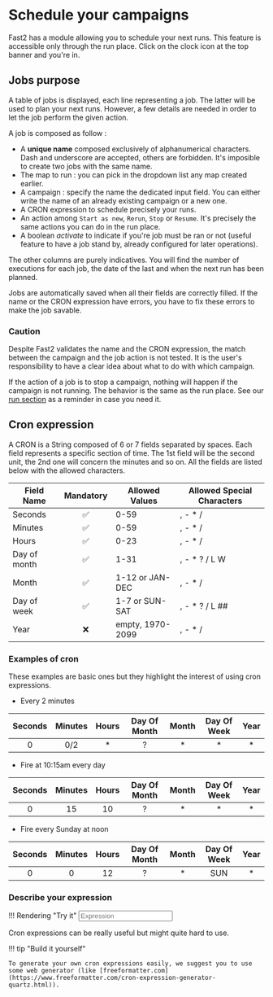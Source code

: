 # Schedule your campaigns

Fast2 has a module allowing you to schedule your next runs.
This feature is accessible only through the run place. Click on the clock icon at the top banner and you're in.

## Jobs purpose

A table of jobs is displayed, each line representing a job. The latter will be used to plan your next runs. However, a few details are needed in order to let the job perform the given action.

A job is composed as follow :

- A **unique name** composed exclusively of alphanumerical characters. Dash and underscore are accepted, others are forbidden. It's imposible to create two jobs with the same name.
- The map to run : you can pick in the dropdown list any map created earlier.
- A campaign : specify the name the dedicated input field. You can either write the name of an already existing campaign or a new one.
- A CRON expression to schedule precisely your runs.
- An action among `Start as new`, `Rerun`, `Stop` or `Resume`. It's precisely the same actions you can do in the run place.
- A boolean _activate_ to indicate if you're job must be ran or not (useful feature to have a job stand by, already configured for later operations).

The other columns are purely indicatives. You will find the number of executions for each job, the date of the last and when the next run has been planned.

Jobs are automatically saved when all their fields are correctly filled. If the name or the CRON expression have errors, you have to fix these errors to make the job savable.

### Caution

Despite Fast2 validates the name and the CRON expression, the match between the campaign and the job action is not tested. It is the user's responsibility to have a clear idea about what to do with which campaign.

If the action of a job is to stop a campaign, nothing will happen if the campaign is not running. The behavior is the same as the run place. See our [run section](../../getting-started/create-workflow/#run-a-map) as a reminder in case you need it.

## Cron expression

A CRON is a String composed of 6 or 7 fields separated by spaces. Each field represents a specific section of time. The 1st field will be the second unit, the 2nd one will concern the minutes and so on. All the fields are listed below with the allowed characters.

| Field Name   |     Mandatory      | Allowed Values   | Allowed Special Characters |
| ------------ | :----------------: | ---------------- | -------------------------- |
| Seconds      | :white_check_mark: | 0-59             | , - \* /                   |
| Minutes      | :white_check_mark: | 0-59             | , - \* /                   |
| Hours        | :white_check_mark: | 0-23             | , - \* /                   |
| Day of month | :white_check_mark: | 1-31             | , - \* ? / L W             |
| Month        | :white_check_mark: | 1-12 or JAN-DEC  | , - \* /                   |
| Day of week  | :white_check_mark: | 1-7 or SUN-SAT   | , - \* ? / L ##            |
| Year         |        :x:         | empty, 1970-2099 | , - \* /                   |

### Examples of cron

These examples are basic ones but they highlight the interest of using cron expressions.

<div class="overflow-x-none" markdown="block">

- Every 2 minutes 

| Seconds   | Minutes   | Hours	| Day Of Month  | Month | Day Of Week   | Year  |
| :-------: | :-------: | :---: | :-----------: | :---: | :-----------: | :---: |
| 0	        | 0/2       | *     | ?             | *     | *             | *     | 

- Fire at 10:15am every day

| Seconds   | Minutes   | Hours	| Day Of Month  | Month | Day Of Week   | Year  |
| :-------: | :-------: | :---: | :-----------: | :---: | :-----------: | :---: |
| 0	        | 15        | 10    | ?             | *     | *             | *     | 

-  Fire every Sunday at noon

| Seconds   | Minutes   | Hours	| Day Of Month  | Month | Day Of Week   | Year  |
| :-------: | :-------: | :---: | :-----------: | :---: | :-----------: | :---: |
| 0	        | 0         | 12    | ?             | *     | SUN           | *     | 

</div>

### Describe your expression
!!! Rendering "Try it"
    <input type="text" name="expression" id="cronExpression" class="border radius ligthGrey p-5" onChange="cronDescribe()" placeholder="Expression">
    <div id="cronDescription"></div>
Cron expressions can be really useful but might quite hard to use.

!!! tip "Build it yourself"

    To generate your own cron expressions easily, we suggest you to use some web generator (like [freeformatter.com](https://www.freeformatter.com/cron-expression-generator-quartz.html)).
